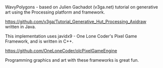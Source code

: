 WavyPolygons - based on Julien Gachadot (v3ga.net) tutorial on generative art using the Processing platform and framework.

https://github.com/v3ga/Tutorial_Generative_Hut_Processing_Axidraw written in Java.

This implementation uses javidx9 - One Lone Coder's Pixel Game Framework, and is written in C++.

https://github.com/OneLoneCoder/olcPixelGameEngine

Programming graphics and art with these frameworks is great fun.
